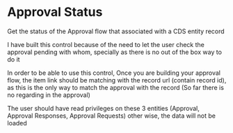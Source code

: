 # Approval Status

Get the status of the Approval flow that associated with a CDS entity record

I have built this control because of the need to let the user check the approval pending with whom, specially as there is no out of the box way to do it

In order to be able to use this control, Once you are building your approval flow, the item link should be matching with the record url (contain record id), as this is the only way to match the approval with the record (So far there is no regarding in the approval)

The user should have read privileges on these 3 entities (Approval, Approval Responses, Approval Requests) other wise, the data will not be loaded
